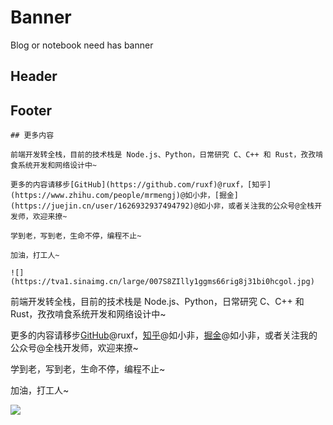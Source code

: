 # Banner

Blog or notebook need has banner

## Header

## Footer

```text
## 更多内容

前端开发转全栈，目前的技术栈是 Node.js、Python，日常研究 C、C++ 和 Rust，孜孜啃食系统开发和网络设计中~

更多的内容请移步[GitHub](https://github.com/ruxf)@ruxf，[知乎](https://www.zhihu.com/people/mrmengj)@如小非，[掘金](https://juejin.cn/user/1626932937494792)@如小非，或者关注我的公众号@全栈开发师，欢迎来撩~

学到老，写到老，生命不停，编程不止~

加油，打工人~

![](https://tva1.sinaimg.cn/large/007S8ZIlly1ggms66rig8j31bi0hcgol.jpg)
```
前端开发转全栈，目前的技术栈是 Node.js、Python，日常研究 C、C++ 和 Rust，孜孜啃食系统开发和网络设计中~

更多的内容请移步[GitHub](https://github.com/ruxf)@ruxf，[知乎](https://www.zhihu.com/people/mrmengj)@如小非，[掘金](https://juejin.cn/user/1626932937494792)@如小非，或者关注我的公众号@全栈开发师，欢迎来撩~

学到老，写到老，生命不停，编程不止~

加油，打工人~


![](https://tva1.sinaimg.cn/large/007S8ZIlly1ggms66rig8j31bi0hcgol.jpg)

